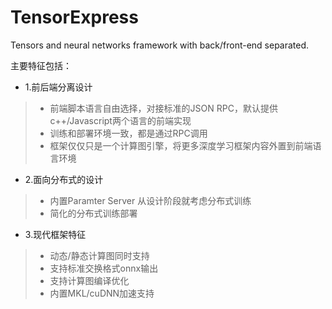 # TensorExpress
Tensors and neural networks framework with back/front-end separated.

主要特征包括：

* 1.前后端分离设计
>* 前端脚本语言自由选择，对接标准的JSON RPC，默认提供c++/Javascript两个语言的前端实现
>* 训练和部署环境一致，都是通过RPC调用
>* 框架仅仅只是一个计算图引擎，将更多深度学习框架内容外置到前端语言环境

* 2.面向分布式的设计
>* 内置Paramter Server 从设计阶段就考虑分布式训练
>* 简化的分布式训练部署

* 3.现代框架特征
>* 动态/静态计算图同时支持
>* 支持标准交换格式onnx输出
>* 支持计算图编译优化
>* 内置MKL/cuDNN加速支持